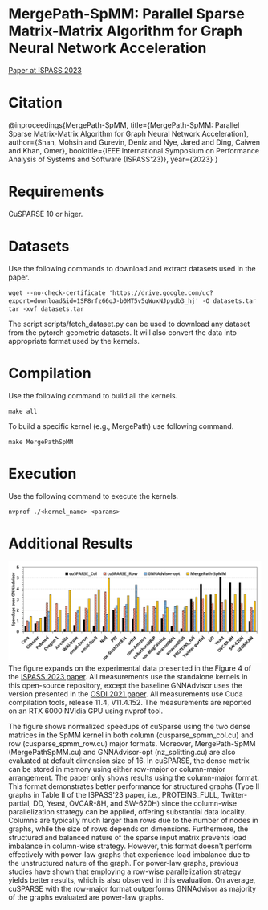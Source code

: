 # MergePath-SpMM: Parallel Sparse Matrix-Matrix Algorithm for Graph Neural Network Acceleration

[Paper at ISPASS 2023](https://ieeexplore.ieee.org/abstract/document/10158225)

# Citation
@inproceedings{MergePath-SpMM,
  title={MergePath-SpMM: Parallel Sparse Matrix-Matrix Algorithm for Graph Neural Network Acceleration}, 
  author={Shan, Mohsin and Gurevin, Deniz and Nye, Jared and Ding, Caiwen and Khan, Omer},
  booktitle={IEEE International Symposium on Performance Analysis of Systems and Software (ISPASS'23)}, 
  year={2023}
}

# Requirements
CuSPARSE 10 or higer.

# Datasets
Use the following commands to download and extract datasets used in the paper.
```
wget --no-check-certificate 'https://drive.google.com/uc?export=download&id=1SF8rfz66qJ-b0MT5v5qWuxNJpydb3_hj' -O datasets.tar
tar -xvf datasets.tar
```

The script scripts/fetch_dataset.py can be used to download any dataset from the pytorch geometric datasets. It will also convert the data into appropriate format used by the kernels.


# Compilation
Use the following command to build all the kernels.
```
make all
```
To build a specific kernel (e.g., MergePath) use following command.
```
make MergePathSpMM
```

# Execution
Use the following command to execute the kernels.
```
nvprof ./<kernel_name> <params>
```
# Additional Results
![Additional Results](ar.png)
The figure expands on the experimental data presented in the Figure 4 of the [ISPASS 2023 paper](https://ieeexplore.ieee.org/abstract/document/10158225). All measurements use the standalone kernels in this open-source repository, except the baseline GNNAdvisor uses the version presented in the [OSDI 2021 paper](https://github.com/YukeWang96/GNNAdvisor_OSDI21). All measurements use Cuda compilation tools, release 11.4, V11.4.152. The measurements are reported on an RTX 6000 NVidia GPU using nvprof tool. 

The figure shows normalized speedups of cuSparse using the two dense matrices in the SpMM kernel in both column (cusparse_spmm_col.cu) and row (cusparse_spmm_row.cu) major formats. Moreover, MergePath-SpMM (MergePathSpMM.cu) and GNNAdvisor-opt (nz_splitting.cu) are also evaluated at default dimension size of 16. In cuSPARSE, the dense matrix can be stored in memory using either row-major or column-major arrangement. The paper only shows results using the column-major format. This format demonstrates better performance for structured graphs (Type II graphs in Table II of the ISPASS'23 paper, i.e., PROTEINS_FULL, Twitter-partial, DD, Yeast, OVCAR-8H, and SW-620H) since the column-wise parallelization strategy can be applied, offering substantial data locality. Columns are typically much larger than rows due to the number of nodes in graphs, while the size of rows depends on dimensions. Furthermore, the structured and balanced nature of the sparse input matrix prevents load imbalance in column-wise strategy. However, this format doesn't perform effectively with power-law graphs that experience load imbalance due to the unstructured nature of the graph. For power-law graphs, previous studies have shown that employing a row-wise parallelization strategy yields better results, which is also observed in this evaluation. On average, cuSPARSE with the row-major format outperforms GNNAdvisor as majority of the graphs evaluated are power-law graphs.
